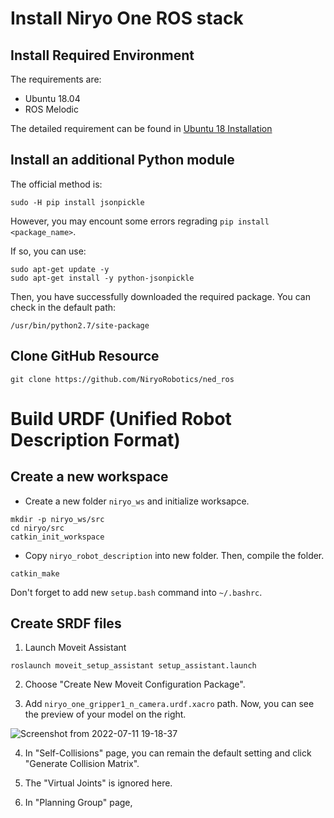 # Install Niryo One ROS stack

## Install Required Environment
The requirements are:
  * Ubuntu 18.04
  * ROS Melodic

The detailed requirement can be found in [Ubuntu 18 Installation](https://docs.niryo.com/dev/ros/v4.1.0/en/source/installation/ubuntu_18.html)

## Install an additional Python module

The official method is:

```
sudo -H pip install jsonpickle
```

However, you may encount some errors regrading `pip install <package_name>`.

If so, you can use:

```
sudo apt-get update -y
sudo apt-get install -y python-jsonpickle
```

Then, you have successfully downloaded the required package. You can check in the default path:

```
/usr/bin/python2.7/site-package
```

## Clone GitHub Resource


```
git clone https://github.com/NiryoRobotics/ned_ros
```

# Build URDF (Unified Robot Description Format)

## Create a new workspace

+ Create a new folder `niryo_ws` and initialize worksapce.

 ```
 mkdir -p niryo_ws/src
 cd niryo/src
 catkin_init_workspace
 ```

+ Copy `niryo_robot_description` into new folder.
  Then, compile the folder.

 ```
 catkin_make
 ```

Don't forget to add new `setup.bash` command into `~/.bashrc`.

## Create SRDF files
1. Launch Moveit Assistant

 ```
 roslaunch moveit_setup_assistant setup_assistant.launch
 ```
 
2. Choose "Create New Moveit Configuration Package".

3. Add `niryo_one_gripper1_n_camera.urdf.xacro` path.
   Now, you can see the preview of your model on the right.
   
  ![Screenshot from 2022-07-11 19-18-37](https://user-images.githubusercontent.com/45569291/178341842-8dc09c43-1394-4f9a-9409-04f538da4490.png)
  
4. In "Self-Collisions" page, you can remain the default setting and click "Generate Collision Matrix".

5. The "Virtual Joints" is ignored here.

6. In "Planning Group" page, 
